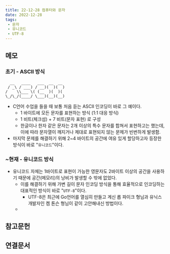 ```yaml
---
title: 22-12-28 컴퓨터와 문자
date: 2022-12-28
tags:
 - 문자
 - 유니코드
 - UTF-8
---
```


## 메모

### 초기 - ASCII 방식

```text
  __   ____   ___  __  __  
 / _\ / ___) / __)(  )(  ) 
/    \\___ \( (__  )(  )(  
\_/\_/(____/ \___)(__)(__)
```

- C언어 수업을 들을 때 보통 처음 듣는 ASCII 인코딩이 바로 그 예이다.
	- 1 바이트에 모든 문자를 표현하는 방식 (1:1 대응 방식)
	- 1 비트(체크섬) + 7 비트(문자 표현) 로 구성
	- 한글이나 한자 같은 문자는 2개 이상의 특수 문자를 합쳐서 표현하고는 했는데, 이에 따라 문자열이 깨지거나 제대로 표현되지 않는 문제가 빈번하게 발생함.
- 마지막 문제를 해결하기 위해 2~4 바이트의 공간에 여유 있게 할당하고자 등장한 방식이 바로 "`유니코드`"이다.
### ~현재 - 유니코드 방식

- 유니코드 자체는 1바이트로 표현이 가능한 영문자도 2바이트 이상의 공간을 사용하기 때문에 공간(메모리)의 낭비가 발생할 수 밖에 없었다.
	- 이를 해결하기 위해 가변 길이 문자 인코딩 방식을 통해 효율적으로 인코딩하는 대표적인 방식이 바로 "`UTF-8`"이다.
		- UTF-8은 최근에 Go언어를 열심히 만들고 계신 롭 파이크 형님과 유닉스 개발자인 켐 톤슨 형님이 같이 고안해내신 방법이다.
	- 

## 참고문헌


## 연결문서

